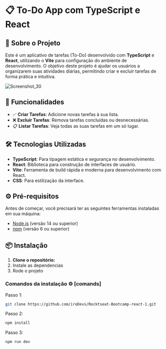 # 📋 To-Do App com TypeScript e React

## 📖 Sobre o Projeto
Este é um aplicativo de tarefas (To-Do) desenvolvido com **TypeScript** e **React**, utilizando o **Vite** para configuração do ambiente de desenvolvimento. O objetivo deste projeto é ajudar os usuários a organizarem suas atividades diárias, permitindo criar e excluir tarefas de forma prática e intuitiva.

![Screenshot_30](https://github.com/user-attachments/assets/2ad7d482-4aa7-4e87-9237-a7c2f5a89109)

## 🚀 Funcionalidades
- ✅ **Criar Tarefas**: Adicione novas tarefas à sua lista.
- ❌ **Excluir Tarefas**: Remova tarefas concluídas ou desnecessárias.
- 📋 **Listar Tarefas**: Veja todas as suas tarefas em um só lugar.

## 🛠️ Tecnologias Utilizadas
- **TypeScript**: Para tipagem estática e segurança no desenvolvimento.
- **React**: Biblioteca para construção de interfaces de usuário.
- **Vite**: Ferramenta de build rápida e moderna para desenvolvimento com React.
- **CSS**: Para estilização da interface.

## ⚙️ Pré-requisitos
Antes de começar, você precisará ter as seguintes ferramentas instaladas em sua máquina:
- [Node.js](https://nodejs.org) (versão 14 ou superior)
- [npm](https://www.npmjs.com) (versão 6 ou superior)

## 📦 Instalação
1. **Clone o repositório:**
2. Instale as dependencias
3. Rode o projeto

### Comandos da instalação ⚙️ [comands]
Passo 1:
   ```bash
   git clone https://github.com/iroDevs/Rocktseat-Bootcamp-react-1.git
  ```

Passo 2:
   ```bash
   npm install
  ```

Passo 3:
   ```bash
   npm run dev
  ```




